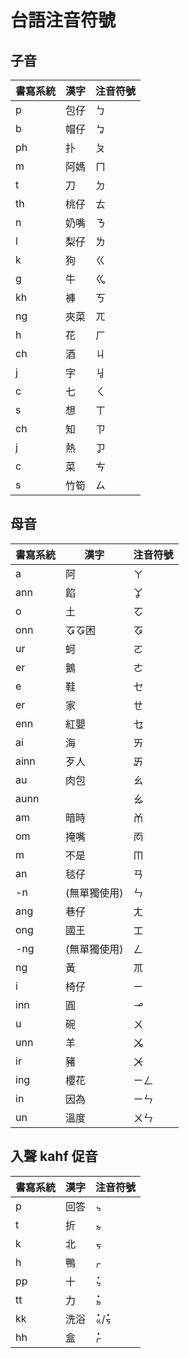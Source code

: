 # 台語注音符號

## 子音

| 書寫系統 | 漢字 | 注音符號 |
| --- | --- | --- |
| p | 包仔 | ㄅ |
| b | 帽仔 | ㆠ |
| ph | 扑 | ㄆ |
| m | 阿媽 | ㄇ |
| t | 刀 | ㄉ |
| th | 桃仔 | ㄊ |
| n | 奶嘴 | ㄋ |
| l | 梨仔 | ㄌ |
| k | 狗 | ㄍ |
| g | 牛 | ㆣ |
| kh | 褲 | ㄎ |
| ng | 夾菜 | ㄫ |
| h | 花 | ㄏ |
| ch | 酒 | ㄐ |
| j | 字 | ㆢ |
| c | 七 | ㄑ |
| s | 想 | ㄒ |
| ch | 知 | ㄗ |
| j | 熱 | ㆡ |
| c | 菜 | ㄘ |
| s | 竹筍 | ㄙ |

## 母音

| 書寫系統 | 漢字 | 注音符號 |
| --- | --- | --- |
| a | 阿 | ㄚ |
| ann | 餡 | ㆩ |
| o | 土 | ㆦ |
| onn | ㆧㆧ困 | ㆧ |
| ur | 蚵 | ㄛ |
| er | 鵝 | ㄜ |
| e | 鞋 | ㆤ |
| er | 家 | ㄝ |
| enn | 紅嬰 | ㆥ |
| ai | 海 | ㄞ |
| ainn | 歹人 | ㆮ |
| au | 肉包 | ㄠ |
| aunn || ㆯ |
| am | 暗時 | ㆰ |
| om | 掩嘴 | ㆱ |
| m | 不是 | ㆬ |
| an | 毯仔 | ㄢ |
| -n | (無單獨使用) | ㄣ |
| ang | 巷仔 | ㄤ |
| ong | 國王 | ㆲ |
| -ng | (無單獨使用) | ㄥ |
| ng | 黃 | ㆭ |
| i | 椅仔 | ㄧ |
| inn | 圓 | ㆪ |
| u | 碗 | ㄨ |
| unn | 羊 | ㆫ |
| ir | 豬 | ㆨ |
| ing | 櫻花 | ㄧㄥ |
| in | 因為 | ㄧㄣ |
| un | 溫度 | ㄨㄣ |

## 入聲 kahf 促音

| 書寫系統 | 漢字 | 注音符號 |
| --- | --- | --- |
| p | 回答 | ㆴ |
| t | 折 | ㆵ |
| k | 北 | ㆶ |
| h | 鴨 | ㆷ |
| pp | 十 | ㆴ̇ |
| tt | 力 | ㆵ̇ |
| kk | 洗浴 | ㆻ̇/ㆶ̇ |
| hh | 盒 | ㆷ̇ |
